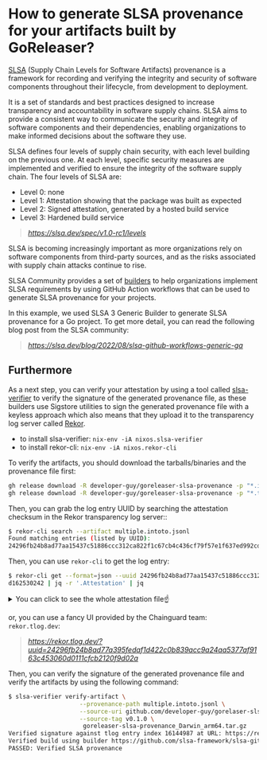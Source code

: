 # How to generate SLSA provenance for your artifacts built by GoReleaser?

[SLSA](https://slsa.dev) (Supply Chain Levels for Software Artifacts) provenance is a framework for recording and verifying the integrity and security of software components throughout their lifecycle, from development to deployment.

It is a set of standards and best practices designed to increase transparency and accountability in software supply chains. SLSA aims to provide a consistent way to communicate the security and integrity of software components and their dependencies, enabling organizations to make informed decisions about the software they use.

SLSA defines four levels of supply chain security, with each level building on the previous one. At each level, specific security measures are implemented and verified to ensure the integrity of the software supply chain. The four levels of SLSA are:

- Level 0: none
- Level 1: Attestation showing that the package was built as expected
- Level 2: Signed attestation, generated by a hosted build service
- Level 3: Hardened build service

> _<https://slsa.dev/spec/v1.0-rc1/levels>_

SLSA is becoming increasingly important as more organizations rely on software components from third-party sources, and as the risks associated with supply chain attacks continue to rise.

SLSA Community provides a set of [builders](https://github.com/slsa-framework/slsa-github-generator/tree/main/internal/builders) to help organizations implement SLSA requirements by using GitHub Action workflows that can be used to generate SLSA provenance for your projects.

In this example, we used SLSA 3 Generic Builder to generate SLSA provenance for a Go project. To get more detail, you can read the following blog post from the SLSA community:

> _<https://slsa.dev/blog/2022/08/slsa-github-workflows-generic-ga>_

## Furthermore

As a next step, you can verify your attestation by using a tool called [slsa-verifier](https://github.com/slsa-framework/slsa-verifier) to verify the signature of the generated provenance file, as these builders use Sigstore utilities to sign the generated provenance file with a keyless approach which also means that they upload it to the transparency log server called [Rekor](https://github.com/sigstore/rekor).

- to install slsa-verifier: `nix-env -iA nixos.slsa-verifier`
- to install rekor-cli: `nix-env -iA nixos.rekor-cli`

To verify the artifacts, you should download the tarballs/binaries and the provenance file first:

```bash
gh release download -R developer-guy/goreleaser-slsa-provenance -p "*.intoto.jsonl"
gh release download -R developer-guy/goreleaser-slsa-provenance -p "*.tar.gz"
```

Then, you can grab the log entry UUID by searching the attestation checksum in the Rekor transparency log server::

```bash
$ rekor-cli search --artifact multiple.intoto.jsonl
Found matching entries (listed by UUID):
24296fb24b8ad77aa15437c51886ccc312ca822f1c67cb4c436cf79f57e1f637ed992cd162530242
```

Then, you can use `rekor-cli` to get the log entry:

```bash
$ rekor-cli get --format=json --uuid 24296fb24b8ad77aa15437c51886ccc312ca822f1c67cb4c436cf79f57e1f637ed992c
d162530242 | jq -r '.Attestation' | jq
```

<details>
  <summary>You can click to see the whole attestation file☝️</summary>

```json
  {
  "_type": "https://in-toto.io/Statement/v0.1",
  "predicateType": "https://slsa.dev/provenance/v0.2",
  "subject": [
    {
      "name": "goreleaser-slsa-provenance_Linux_arm64.tar.gz",
      "digest": {
        "sha256": "348a036ba9cfb9f8db615dd1576e02f84179a7702af1a5b951605ad0ba3e8881"
      }
    },
    {
      "name": "goreleaser-slsa-provenance_Linux_i386.tar.gz",
      "digest": {
        "sha256": "41c08429b25207640b1bb85e073598576289c52e1b2b45de91d5f16f4b00d947"
      }
    },
    {
      "name": "goreleaser-slsa-provenance_Windows_x86_64.zip",
      "digest": {
        "sha256": "b906d86a8bc858418e6aea7cd7902b71bc49093b8dc9eb7289bf821c835d213b"
      }
    },
    {
      "name": "goreleaser-slsa-provenance_Windows_i386.zip",
      "digest": {
        "sha256": "c3c77ba71afda6fc604aae346d88fcf7c24d9fe14c65a722a4ac5043edd090a8"
      }
    },
    {
      "name": "goreleaser-slsa-provenance_Windows_arm64.zip",
      "digest": {
        "sha256": "d3e3013c414d12aae109ba1dff80403f53e739d0ec8d7aa8a07547762829fce4"
      }
    },
    {
      "name": "goreleaser-slsa-provenance_Linux_x86_64.tar.gz",
      "digest": {
        "sha256": "f470df89804b082de3f850bbe7c3b3525417b5593dd055c9c3a5b4ce3c869155"
      }
    },
    {
      "name": "goreleaser-slsa-provenance_Darwin_x86_64.tar.gz",
      "digest": {
        "sha256": "f6c4193d85726a7e2334b79ed272103c992f2ca154a6f828a508b2e26a7f8333"
      }
    },
    {
      "name": "goreleaser-slsa-provenance_Darwin_arm64.tar.gz",
      "digest": {
        "sha256": "fedddadb2fa79b655e0c5c53ccbdfcbe0675196b9e167e1ce557f9e120394f85"
      }
    }
  ],
  "predicate": {
    "builder": {
      "id": "https://github.com/slsa-framework/slsa-github-generator/.github/workflows/generator_generic_slsa3.yml@refs/tags/v1.5.0"
    },
    "buildType": "https://github.com/slsa-framework/slsa-github-generator/generic@v1",
    "invocation": {
      "configSource": {
        "uri": "git+https://github.com/developer-guy/goreleaser-slsa-provenance@refs/tags/v0.1.0",
        "digest": {
          "sha1": "af2de62d809c3b5e3ccd2653f4b476a7bc968226"
        },
        "entryPoint": ".github/workflows/goreleaser.yml"
      },
      "parameters": {},
      "environment": {
        "github_actor": "developer-guy",
        "github_actor_id": "16693043",
        "github_base_ref": "",
        "github_event_name": "push",
        "github_event_payload": {
          "after": "1fde625cd60958063efdbf68cfbe63bd1ab07c7d",
          "base_ref": null,
          "before": "dd75abd3b58033c7416bb631b9116863616358cd",
          "commits": [],
          "compare": "https://github.com/developer-guy/goreleaser-slsa-provenance/compare/dd75abd3b580...1fde625cd609",
          "created": false,
          "deleted": false,
          "forced": true,
          "head_commit": {
            "author": {
              "email": "batuhan.apaydin@trendyol.com",
              "name": "Batuhan Apaydın",
              "username": "developer-guy"
            },
            "committer": {
              "email": "batuhan.apaydin@trendyol.com",
              "name": "Batuhan Apaydın",
              "username": "developer-guy"
            },
            "distinct": true,
            "id": "af2de62d809c3b5e3ccd2653f4b476a7bc968226",
            "message": "initial commit\n\nSigned-off-by: Batuhan Apaydın <batuhan.apaydin@trendyol.com>",
            "timestamp": "2023-03-23T22:40:10+03:00",
            "tree_id": "e094c3bc9c86a896315564f7fdd3d4916ba10628",
            "url": "https://github.com/developer-guy/goreleaser-slsa-provenance/commit/af2de62d809c3b5e3ccd2653f4b476a7bc968226"
          },
          "pusher": {
            "email": "developerguyn@gmail.com",
            "name": "developer-guy"
          },
          "ref": "refs/tags/v0.1.0",
          "repository": {
            "allow_forking": true,
            "archive_url": "https://api.github.com/repos/developer-guy/goreleaser-slsa-provenance/{archive_format}{/ref}",
            "archived": false,
            "assignees_url": "https://api.github.com/repos/developer-guy/goreleaser-slsa-provenance/assignees{/user}",
            "blobs_url": "https://api.github.com/repos/developer-guy/goreleaser-slsa-provenance/git/blobs{/sha}",
            "branches_url": "https://api.github.com/repos/developer-guy/goreleaser-slsa-provenance/branches{/branch}",
            "clone_url": "https://github.com/developer-guy/goreleaser-slsa-provenance.git",
            "collaborators_url": "https://api.github.com/repos/developer-guy/goreleaser-slsa-provenance/collaborators{/collaborator}",
            "comments_url": "https://api.github.com/repos/developer-guy/goreleaser-slsa-provenance/comments{/number}",
            "commits_url": "https://api.github.com/repos/developer-guy/goreleaser-slsa-provenance/commits{/sha}",
            "compare_url": "https://api.github.com/repos/developer-guy/goreleaser-slsa-provenance/compare/{base}...{head}",
            "contents_url": "https://api.github.com/repos/developer-guy/goreleaser-slsa-provenance/contents/{+path}",
            "contributors_url": "https://api.github.com/repos/developer-guy/goreleaser-slsa-provenance/contributors",
            "created_at": 1679596019,
            "default_branch": "master",
            "deployments_url": "https://api.github.com/repos/developer-guy/goreleaser-slsa-provenance/deployments",
            "description": "A demonstration of showing how to use SLSA 3 Generic Generator with GoReleaser to release artifacts while generating signed SLSA provenance",
            "disabled": false,
            "downloads_url": "https://api.github.com/repos/developer-guy/goreleaser-slsa-provenance/downloads",
            "events_url": "https://api.github.com/repos/developer-guy/goreleaser-slsa-provenance/events",
            "fork": false,
            "forks": 0,
            "forks_count": 0,
            "forks_url": "https://api.github.com/repos/developer-guy/goreleaser-slsa-provenance/forks",
            "full_name": "developer-guy/goreleaser-slsa-provenance",
            "git_commits_url": "https://api.github.com/repos/developer-guy/goreleaser-slsa-provenance/git/commits{/sha}",
            "git_refs_url": "https://api.github.com/repos/developer-guy/goreleaser-slsa-provenance/git/refs{/sha}",
            "git_tags_url": "https://api.github.com/repos/developer-guy/goreleaser-slsa-provenance/git/tags{/sha}",
            "git_url": "git://github.com/developer-guy/goreleaser-slsa-provenance.git",
            "has_discussions": false,
            "has_downloads": true,
            "has_issues": true,
            "has_pages": false,
            "has_projects": true,
            "has_wiki": true,
            "homepage": "",
            "hooks_url": "https://api.github.com/repos/developer-guy/goreleaser-slsa-provenance/hooks",
            "html_url": "https://github.com/developer-guy/goreleaser-slsa-provenance",
            "id": 618091561,
            "is_template": false,
            "issue_comment_url": "https://api.github.com/repos/developer-guy/goreleaser-slsa-provenance/issues/comments{/number}",
            "issue_events_url": "https://api.github.com/repos/developer-guy/goreleaser-slsa-provenance/issues/events{/number}",
            "issues_url": "https://api.github.com/repos/developer-guy/goreleaser-slsa-provenance/issues{/number}",
            "keys_url": "https://api.github.com/repos/developer-guy/goreleaser-slsa-provenance/keys{/key_id}",
            "labels_url": "https://api.github.com/repos/developer-guy/goreleaser-slsa-provenance/labels{/name}",
            "language": "Go",
            "languages_url": "https://api.github.com/repos/developer-guy/goreleaser-slsa-provenance/languages",
            "license": {
              "key": "apache-2.0",
              "name": "Apache License 2.0",
              "node_id": "MDc6TGljZW5zZTI=",
              "spdx_id": "Apache-2.0",
              "url": "https://api.github.com/licenses/apache-2.0"
            },
            "master_branch": "master",
            "merges_url": "https://api.github.com/repos/developer-guy/goreleaser-slsa-provenance/merges",
            "milestones_url": "https://api.github.com/repos/developer-guy/goreleaser-slsa-provenance/milestones{/number}",
            "mirror_url": null,
            "name": "goreleaser-slsa-provenance",
            "node_id": "R_kgDOJNdUKQ",
            "notifications_url": "https://api.github.com/repos/developer-guy/goreleaser-slsa-provenance/notifications{?since,all,participating}",
            "open_issues": 0,
            "open_issues_count": 0,
            "owner": {
              "avatar_url": "https://avatars.githubusercontent.com/u/16693043?v=4",
              "email": "developerguyn@gmail.com",
              "events_url": "https://api.github.com/users/developer-guy/events{/privacy}",
              "followers_url": "https://api.github.com/users/developer-guy/followers",
              "following_url": "https://api.github.com/users/developer-guy/following{/other_user}",
              "gists_url": "https://api.github.com/users/developer-guy/gists{/gist_id}",
              "gravatar_id": "",
              "html_url": "https://github.com/developer-guy",
              "id": 16693043,
              "login": "developer-guy",
              "name": "developer-guy",
              "node_id": "MDQ6VXNlcjE2NjkzMDQz",
              "organizations_url": "https://api.github.com/users/developer-guy/orgs",
              "received_events_url": "https://api.github.com/users/developer-guy/received_events",
              "repos_url": "https://api.github.com/users/developer-guy/repos",
              "site_admin": false,
              "starred_url": "https://api.github.com/users/developer-guy/starred{/owner}{/repo}",
              "subscriptions_url": "https://api.github.com/users/developer-guy/subscriptions",
              "type": "User",
              "url": "https://api.github.com/users/developer-guy"
            },
            "private": false,
            "pulls_url": "https://api.github.com/repos/developer-guy/goreleaser-slsa-provenance/pulls{/number}",
            "pushed_at": 1679600419,
            "releases_url": "https://api.github.com/repos/developer-guy/goreleaser-slsa-provenance/releases{/id}",
            "size": 8,
            "ssh_url": "git@github.com:developer-guy/goreleaser-slsa-provenance.git",
            "stargazers": 0,
            "stargazers_count": 0,
            "stargazers_url": "https://api.github.com/repos/developer-guy/goreleaser-slsa-provenance/stargazers",
            "statuses_url": "https://api.github.com/repos/developer-guy/goreleaser-slsa-provenance/statuses/{sha}",
            "subscribers_url": "https://api.github.com/repos/developer-guy/goreleaser-slsa-provenance/subscribers",
            "subscription_url": "https://api.github.com/repos/developer-guy/goreleaser-slsa-provenance/subscription",
            "svn_url": "https://github.com/developer-guy/goreleaser-slsa-provenance",
            "tags_url": "https://api.github.com/repos/developer-guy/goreleaser-slsa-provenance/tags",
            "teams_url": "https://api.github.com/repos/developer-guy/goreleaser-slsa-provenance/teams",
            "topics": [
              "goreleaser",
              "slsa",
              "slsa-framework",
              "slsa-generic-generator",
              "slsa-provenance",
              "slsa3",
              "slsalevel3"
            ],
            "trees_url": "https://api.github.com/repos/developer-guy/goreleaser-slsa-provenance/git/trees{/sha}",
            "updated_at": "2023-03-23T19:32:02Z",
            "url": "https://github.com/developer-guy/goreleaser-slsa-provenance",
            "visibility": "public",
            "watchers": 0,
            "watchers_count": 0,
            "web_commit_signoff_required": false
          },
          "sender": {
            "avatar_url": "https://avatars.githubusercontent.com/u/16693043?v=4",
            "events_url": "https://api.github.com/users/developer-guy/events{/privacy}",
            "followers_url": "https://api.github.com/users/developer-guy/followers",
            "following_url": "https://api.github.com/users/developer-guy/following{/other_user}",
            "gists_url": "https://api.github.com/users/developer-guy/gists{/gist_id}",
            "gravatar_id": "",
            "html_url": "https://github.com/developer-guy",
            "id": 16693043,
            "login": "developer-guy",
            "node_id": "MDQ6VXNlcjE2NjkzMDQz",
            "organizations_url": "https://api.github.com/users/developer-guy/orgs",
            "received_events_url": "https://api.github.com/users/developer-guy/received_events",
            "repos_url": "https://api.github.com/users/developer-guy/repos",
            "site_admin": false,
            "starred_url": "https://api.github.com/users/developer-guy/starred{/owner}{/repo}",
            "subscriptions_url": "https://api.github.com/users/developer-guy/subscriptions",
            "type": "User",
            "url": "https://api.github.com/users/developer-guy"
          }
        },
        "github_head_ref": "",
        "github_ref": "refs/tags/v0.1.0",
        "github_ref_type": "tag",
        "github_repository_id": "618091561",
        "github_repository_owner": "developer-guy",
        "github_repository_owner_id": "16693043",
        "github_run_attempt": "2",
        "github_run_id": "4504563596",
        "github_run_number": "5",
        "github_sha1": "af2de62d809c3b5e3ccd2653f4b476a7bc968226"
      }
    },
    "metadata": {
      "buildInvocationID": "4504563596-2",
      "completeness": {
        "parameters": true,
        "environment": false,
        "materials": false
      },
      "reproducible": false
    },
    "materials": [
      {
        "uri": "git+https://github.com/developer-guy/goreleaser-slsa-provenance@refs/tags/v0.1.0",
        "digest": {
          "sha1": "af2de62d809c3b5e3ccd2653f4b476a7bc968226"
        }
      }
    ]
  }
}
```

</details>

or, you can use a fancy UI provided by the Chainguard team: `rekor.tlog.dev`:

> _<https://rekor.tlog.dev/?uuid=24296fb24b8ad77a395fedaf1d422c0b839acc9a24aa5377af9163c453060d0111cfcb2120f9d02a>_

Then, you can verify the signature of the generated provenance file and verify the artifacts by using the following command:

```bash
$ slsa-verifier verify-artifact \
                    --provenance-path multiple.intoto.jsonl \
                    --source-uri github.com/developer-guy/gorelaser-slsa-provenance  \
                    --source-tag v0.1.0 \
                     goreleaser-slsa-provenance_Darwin_arm64.tar.gz
Verified signature against tlog entry index 16144987 at URL: https://rekor.sigstore.dev/api/v1/log/entries/24296fb24b8ad77aa15437c51886ccc312ca822f1c67cb4c436cf79f57e1f637ed992cd162530242
Verified build using builder https://github.com/slsa-framework/slsa-github-generator/.github/workflows/generator_generic_slsa3.yml@refs/tags/v1.5.0 at commit af2de62d809c3b5e3ccd2653f4b476a7bc968226
PASSED: Verified SLSA provenance
```
